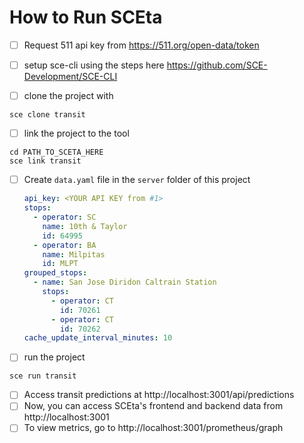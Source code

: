 # How to Run SCEta

- [ ] Request 511 api key from https://511.org/open-data/token

- [ ] setup sce-cli using the steps here https://github.com/SCE-Development/SCE-CLI
- [ ] clone the project with

```
sce clone transit
```

- [ ] link the project to the tool

```
cd PATH_TO_SCETA_HERE
sce link transit
```

- [ ] Create `data.yaml` file in the `server` folder of this project

  ```yml
  api_key: <YOUR API KEY from #1>
  stops:
    - operator: SC
      name: 10th & Taylor
      id: 64995
    - operator: BA
      name: Milpitas
      id: MLPT
  grouped_stops:
    - name: San Jose Diridon Caltrain Station
      stops:
        - operator: CT
          id: 70261
        - operator: CT
          id: 70262
  cache_update_interval_minutes: 10
  ```

- [ ] run the project

```
sce run transit
```

- [ ] Access transit predictions at http://localhost:3001/api/predictions
- [ ] Now, you can access SCEta's frontend and backend data from http://localhost:3001
- [ ] To view metrics, go to http://localhost:3001/prometheus/graph
